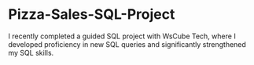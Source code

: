 # Pizza-Sales-SQL-Project
I recently completed a guided SQL project with WsCube Tech, where I developed proficiency in new SQL queries and significantly strengthened my SQL skills.
